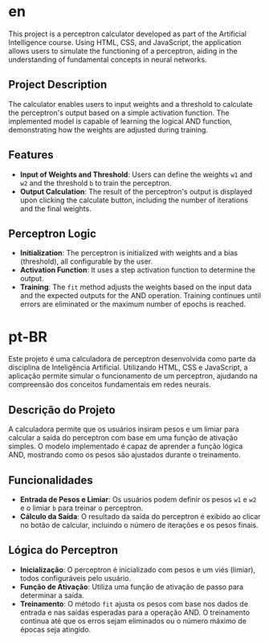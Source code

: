 # en

This project is a perceptron calculator developed as part of the Artificial Intelligence course. Using HTML, CSS, and JavaScript, the application allows users to simulate the functioning of a perceptron, aiding in the understanding of fundamental concepts in neural networks.

## Project Description

The calculator enables users to input weights and a threshold to calculate the perceptron's output based on a simple activation function. The implemented model is capable of learning the logical AND function, demonstrating how the weights are adjusted during training.

## Features

- **Input of Weights and Threshold**: Users can define the weights `w1` and `w2` and the threshold `b` to train the perceptron.
- **Output Calculation**: The result of the perceptron's output is displayed upon clicking the calculate button, including the number of iterations and the final weights.

## Perceptron Logic

- **Initialization**: The perceptron is initialized with weights and a bias (threshold), all configurable by the user.
- **Activation Function**: It uses a step activation function to determine the output.
- **Training**: The `fit` method adjusts the weights based on the input data and the expected outputs for the AND operation. Training continues until errors are eliminated or the maximum number of epochs is reached.

# pt-BR

Este projeto é uma calculadora de perceptron desenvolvida como parte da disciplina de Inteligência Artificial. Utilizando HTML, CSS e JavaScript, a aplicação permite simular o funcionamento de um perceptron, ajudando na compreensão dos conceitos fundamentais em redes neurais.

## Descrição do Projeto

A calculadora permite que os usuários insiram pesos e um limiar para calcular a saída do perceptron com base em uma função de ativação simples. O modelo implementado é capaz de aprender a função lógica AND, mostrando como os pesos são ajustados durante o treinamento.

## Funcionalidades

- **Entrada de Pesos e Limiar**: Os usuários podem definir os pesos `w1` e `w2` e o limiar `b` para treinar o perceptron.
- **Cálculo da Saída**: O resultado da saída do perceptron é exibido ao clicar no botão de calcular, incluindo o número de iterações e os pesos finais.

## Lógica do Perceptron

- **Inicialização**: O perceptron é inicializado com pesos e um viés (limiar), todos configuráveis pelo usuário.
- **Função de Ativação**: Utiliza uma função de ativação de passo para determinar a saída.
- **Treinamento**: O método `fit` ajusta os pesos com base nos dados de entrada e nas saídas esperadas para a operação AND. O treinamento continua até que os erros sejam eliminados ou o número máximo de épocas seja atingido.
